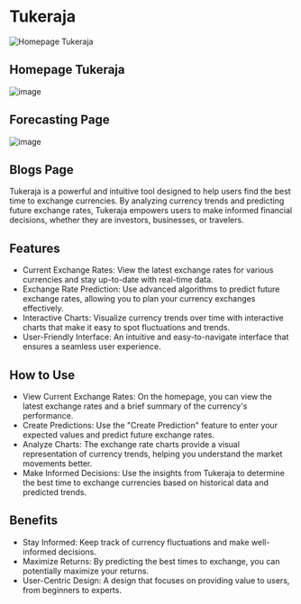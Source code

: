 # Tukeraja

![Homepage Tukeraja](https://github.com/user-attachments/assets/c05abfa9-f6ee-4246-871f-efe8dcf8b5f4)
## Homepage Tukeraja

![image](https://github.com/user-attachments/assets/0d2219ee-63d5-478c-80de-95c63729cf67)
## Forecasting Page

![image](https://github.com/user-attachments/assets/659afdd1-afb8-4511-8d93-f1486a91d395)
## Blogs Page

Tukeraja is a powerful and intuitive tool designed to help users find the best time to exchange currencies. By analyzing currency trends and predicting future exchange rates, Tukeraja empowers users to make informed financial decisions, whether they are investors, businesses, or travelers.

## Features
- Current Exchange Rates: View the latest exchange rates for various currencies and stay up-to-date with real-time data.
- Exchange Rate Prediction: Use advanced algorithms to predict future exchange rates, allowing you to plan your currency exchanges effectively.
- Interactive Charts: Visualize currency trends over time with interactive charts that make it easy to spot fluctuations and trends.
- User-Friendly Interface: An intuitive and easy-to-navigate interface that ensures a seamless user experience.


## How to Use
- View Current Exchange Rates: On the homepage, you can view the latest exchange rates and a brief summary of the currency's performance.
- Create Predictions: Use the "Create Prediction" feature to enter your expected values and predict future exchange rates.
- Analyze Charts: The exchange rate charts provide a visual representation of currency trends, helping you understand the market movements better.
- Make Informed Decisions: Use the insights from Tukeraja to determine the best time to exchange currencies based on historical data and predicted trends.


## Benefits
- Stay Informed: Keep track of currency fluctuations and make well-informed decisions.
- Maximize Returns: By predicting the best times to exchange, you can potentially maximize your returns.
- User-Centric Design: A design that focuses on providing value to users, from beginners to experts.
